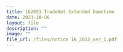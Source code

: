 ```yaml
---
title: 162023 TradeNet Extended Downtime
date: 2023-10-06
layout: file
description: ""
image: ""
file_url: /files/notice 16_2023_ver_1.pdf
---
```


